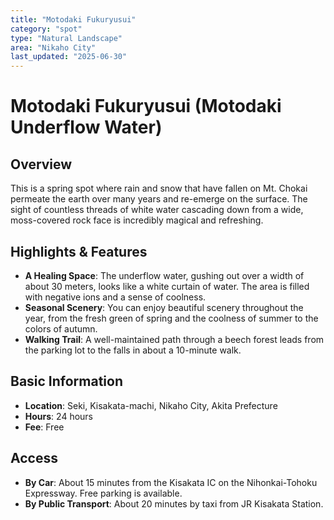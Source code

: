 ```yaml
---
title: "Motodaki Fukuryusui"
category: "spot"
type: "Natural Landscape"
area: "Nikaho City"
last_updated: "2025-06-30"
---
```


# Motodaki Fukuryusui (Motodaki Underflow Water)

## Overview
This is a spring spot where rain and snow that have fallen on Mt. Chokai permeate the earth over many years and re-emerge on the surface. The sight of countless threads of white water cascading down from a wide, moss-covered rock face is incredibly magical and refreshing.

## Highlights & Features
- **A Healing Space**: The underflow water, gushing out over a width of about 30 meters, looks like a white curtain of water. The area is filled with negative ions and a sense of coolness.
- **Seasonal Scenery**: You can enjoy beautiful scenery throughout the year, from the fresh green of spring and the coolness of summer to the colors of autumn.
- **Walking Trail**: A well-maintained path through a beech forest leads from the parking lot to the falls in about a 10-minute walk.

## Basic Information
- **Location**: Seki, Kisakata-machi, Nikaho City, Akita Prefecture
- **Hours**: 24 hours
- **Fee**: Free

## Access
- **By Car**: About 15 minutes from the Kisakata IC on the Nihonkai-Tohoku Expressway. Free parking is available.
- **By Public Transport**: About 20 minutes by taxi from JR Kisakata Station.